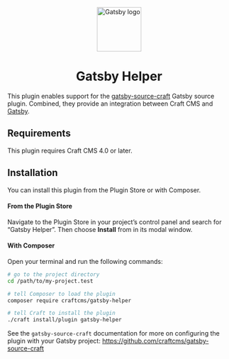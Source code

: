 <p align="center"><img src="./src/icon.svg" width="100" height="100" alt="Gatsby logo"></p>

<h1 align="center">Gatsby Helper</h1>

This plugin enables support for the [gatsby-source-craft](https://github.com/craftcms/gatsby-source-craft) Gatsby source plugin. Combined, they provide an integration between Craft CMS and [Gatsby](https://www.gatsbyjs.com/).

## Requirements

This plugin requires Craft CMS 4.0 or later.

## Installation

You can install this plugin from the Plugin Store or with Composer.

#### From the Plugin Store

Navigate to the Plugin Store in your project’s control panel and search for “Gatsby Helper”. Then choose **Install** from in its modal window.

#### With Composer

Open your terminal and run the following commands:

```bash
# go to the project directory
cd /path/to/my-project.test

# tell Composer to load the plugin
composer require craftcms/gatsby-helper

# tell Craft to install the plugin
./craft install/plugin gatsby-helper
```

See the `gatsby-source-craft` documentation for more on configuring the plugin with your Gatsby project: https://github.com/craftcms/gatsby-source-craft
